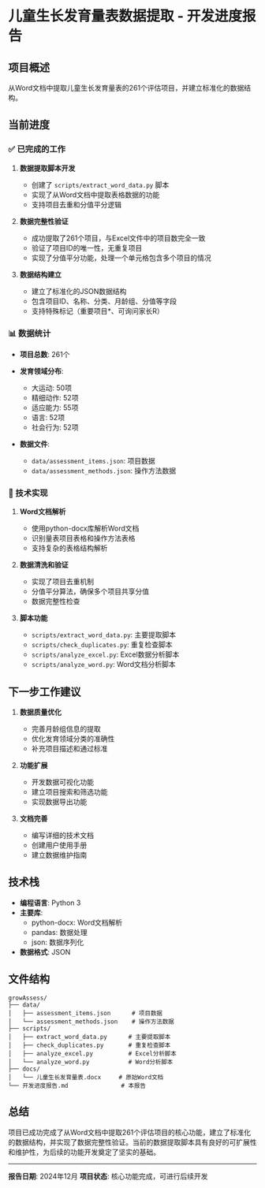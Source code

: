 # 儿童生长发育量表数据提取 - 开发进度报告

## 项目概述
从Word文档中提取儿童生长发育量表的261个评估项目，并建立标准化的数据结构。

## 当前进度

### ✅ 已完成的工作

1. **数据提取脚本开发**
   - 创建了 `scripts/extract_word_data.py` 脚本
   - 实现了从Word文档中提取表格数据的功能
   - 支持项目去重和分值平分逻辑

2. **数据完整性验证**
   - 成功提取了261个项目，与Excel文件中的项目数完全一致
   - 验证了项目ID的唯一性，无重复项目
   - 实现了分值平分功能，处理一个单元格包含多个项目的情况

3. **数据结构建立**
   - 建立了标准化的JSON数据结构
   - 包含项目ID、名称、分类、月龄组、分值等字段
   - 支持特殊标记（重要项目*、可询问家长R）

### 📊 数据统计

- **项目总数**: 261个
- **发育领域分布**:
  - 大运动: 50项
  - 精细动作: 52项
  - 适应能力: 55项
  - 语言: 52项
  - 社会行为: 52项

- **数据文件**:
  - `data/assessment_items.json`: 项目数据
  - `data/assessment_methods.json`: 操作方法数据

### 🔧 技术实现

1. **Word文档解析**
   - 使用python-docx库解析Word文档
   - 识别量表项目表格和操作方法表格
   - 支持复杂的表格结构解析

2. **数据清洗和验证**
   - 实现了项目去重机制
   - 分值平分算法，确保多个项目共享分值
   - 数据完整性检查

3. **脚本功能**
   - `scripts/extract_word_data.py`: 主要提取脚本
   - `scripts/check_duplicates.py`: 重复检查脚本
   - `scripts/analyze_excel.py`: Excel数据分析脚本
   - `scripts/analyze_word.py`: Word文档分析脚本

## 下一步工作建议

1. **数据质量优化**
   - 完善月龄组信息的提取
   - 优化发育领域分类的准确性
   - 补充项目描述和通过标准

2. **功能扩展**
   - 开发数据可视化功能
   - 建立项目搜索和筛选功能
   - 实现数据导出功能

3. **文档完善**
   - 编写详细的技术文档
   - 创建用户使用手册
   - 建立数据维护指南

## 技术栈

- **编程语言**: Python 3
- **主要库**: 
  - python-docx: Word文档解析
  - pandas: 数据处理
  - json: 数据序列化
- **数据格式**: JSON

## 文件结构

```
growAssess/
├── data/
│   ├── assessment_items.json      # 项目数据
│   └── assessment_methods.json    # 操作方法数据
├── scripts/
│   ├── extract_word_data.py      # 主要提取脚本
│   ├── check_duplicates.py       # 重复检查脚本
│   ├── analyze_excel.py          # Excel分析脚本
│   └── analyze_word.py           # Word分析脚本
├── docs/
│   └── 儿童生长发育量表.docx     # 原始Word文档
└── 开发进度报告.md               # 本报告
```

## 总结

项目已成功完成了从Word文档中提取261个评估项目的核心功能，建立了标准化的数据结构，并实现了数据完整性验证。当前的数据提取脚本具有良好的可扩展性和维护性，为后续的功能开发奠定了坚实的基础。

---

**报告日期**: 2024年12月
**项目状态**: 核心功能完成，可进行后续开发 